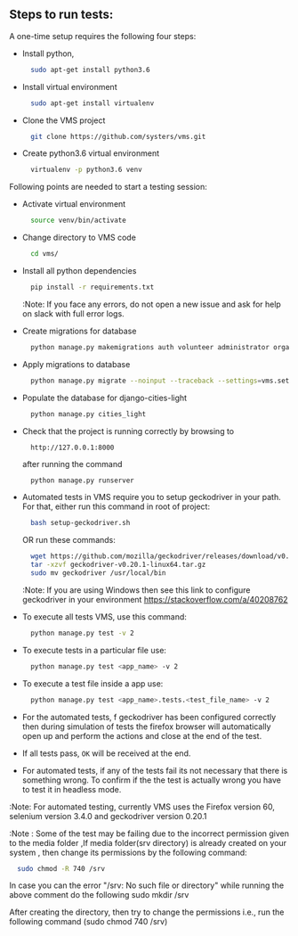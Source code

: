 ## Steps to run tests:

A one-time setup requires the following four steps:

- Install python,
    ```bash
      sudo apt-get install python3.6
    ```

- Install virtual environment
    ```bash
      sudo apt-get install virtualenv
    ```

- Clone the VMS project
    ```bash
      git clone https://github.com/systers/vms.git
    ```

- Create python3.6 virtual environment
    ```bash
      virtualenv -p python3.6 venv
    ```

Following points are needed to start a testing session:

- Activate virtual environment
    ```bash
      source venv/bin/activate
    ```

- Change directory to VMS code
    ```bash
      cd vms/
    ```
    
- Install all python dependencies
    ```bash
      pip install -r requirements.txt
    ```
  
  :Note: If you face any errors, do not open a new issue and ask for help on slack with full error logs.

- Create migrations for database
    ```bash
      python manage.py makemigrations auth volunteer administrator organization event job shift registration
    ```

- Apply migrations to database
    ```bash
      python manage.py migrate --noinput --traceback --settings=vms.settings
    ```

- Populate the database for django-cities-light
    ```bash
      python manage.py cities_light
    ```

- Check that the project is running correctly by browsing to
    ```
      http://127.0.0.1:8000
    ```
    after running the command
    ```bash
      python manage.py runserver
    ```

- Automated tests in VMS require you to setup geckodriver in your path. For that, either run this command in root of project:
    ```bash
      bash setup-geckodriver.sh
    ```
    OR run these commands:
    ```bash
      wget https://github.com/mozilla/geckodriver/releases/download/v0.20.1/geckodriver-v0.20.1-linux64.tar.gz
      tar -xzvf geckodriver-v0.20.1-linux64.tar.gz
      sudo mv geckodriver /usr/local/bin
    ```
  :Note: If you are using Windows then see this link to configure geckodriver in your environment https://stackoverflow.com/a/40208762

- To execute all tests VMS, use this command:
    ```bash
      python manage.py test -v 2
    ```

- To execute tests in a particular file use:
    ```bash
      python manage.py test <app_name> -v 2 
    ```

- To execute a test file inside a app use:
    ```bash
      python manage.py test <app_name>.tests.<test_file_name> -v 2
    ```

- For the automated tests, f geckodriver has been configured correctly then during simulation of tests the firefox browser will automatically open up and perform the actions and close at the end of the test.

- If all tests pass, `OK` will be received at the end.

- For automated tests, if any of the tests fail its not necessary that there is something wrong. To confirm if the the test is actually wrong you have to test it in headless mode.

:Note: For automated testing, currently VMS uses the Firefox version 60, selenium version 3.4.0 and geckodriver version 0.20.1

:Note : Some of the test may be failing due to the incorrect permission given to the media folder ,If media folder(srv directory) is already created on your system , then change its permissions by the following command:
   ```bash
     sudo chmod -R 740 /srv
   ```
In case you can the error "/srv: No such file or directory" while running the above comment do the following sudo mkdir /srv

After creating the directory, then try to change the permissions i.e., run the following command (sudo chmod 740 /srv)
